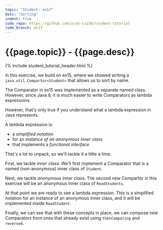 ```yaml
---
topic: "Student: ex17"
desc: "Sorting"
indent: true
code_repo: https://github.com/ucsb-cs156/student-tutorial
code_branch: ex17
---
```



# {{page.topic}} - {{page.desc}}

{% include student_tutorial_header.html %}



In this exercise, we build on ex15, where we showed writing a `java.util.Compartor<Student>` that allows us to sort by name.

The Comparator in ex15 was implemented as a separate named class.  However, since Java 8, it is much easier to write Comparators as
lambda expressions.

However, that's only true if you understand what a lambda expression in Java represents.

A lambda expression is:
* a *simplified notation* 
* for an *instance of an anonymous inner class*
* that implements a *functional interface*

That's a lot to unpack, so we'll tackle it a little a time.

First, we tackle *inner class*.  We'll first implement a Comparator that is a named (non-anonymous) inner class of `Student`.

Next, we tackle *anonymous inner class*.  The second new Compartor in this exercise will be an anonymous inner class of `ReadStudents`.

At that point we are ready to see a lambda expression. This is a simplified notation for an instance of an anonymous inner class, and it will be implemented inside `ReadStudent`.

Finally, we can see that with these concepts in place, we can compose new Comparators from ones that already exist using `thenComparing` and `reversed`.



